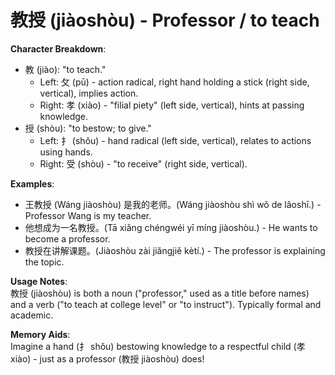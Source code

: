 # **教授 (jiàoshòu) - Professor / to teach**

**Character Breakdown**:  
- 教 (jiào): "to teach."
  - Left: 攵 (pū) - action radical, right hand holding a stick (right side, vertical), implies action.
  - Right: 孝 (xiào) - "filial piety" (left side, vertical), hints at passing knowledge.  
- 授 (shòu): "to bestow; to give."
  - Left: 扌 (shǒu) - hand radical (left side, vertical), relates to actions using hands.
  - Right: 受 (shòu) - "to receive" (right side, vertical).

**Examples**:  
- 王教授 (Wáng jiàoshòu) 是我的老师。(Wáng jiàoshòu shì wǒ de lǎoshī.) - Professor Wang is my teacher.  
- 他想成为一名教授。(Tā xiǎng chéngwéi yī míng jiàoshòu.) - He wants to become a professor.  
- 教授在讲解课题。(Jiàoshòu zài jiǎngjiě kètí.) - The professor is explaining the topic.

**Usage Notes**:  
教授 (jiàoshòu) is both a noun ("professor," used as a title before names) and a verb ("to teach at college level" or "to instruct"). Typically formal and academic.

**Memory Aids**:  
Imagine a hand (扌 shǒu) bestowing knowledge to a respectful child (孝 xiào) - just as a professor (教授 jiàoshòu) does!